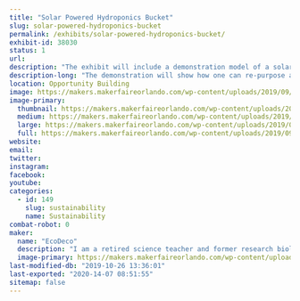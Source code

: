 ```yaml
---
title: "Solar Powered Hydroponics Bucket"
slug: solar-powered-hydroponics-bucket
permalink: /exhibits/solar-powered-hydroponics-bucket/
exhibit-id: 38030
status: 1
url: 
description: "The exhibit will include a demonstration model of a solar powered hydroponics bucket system for growth of vegetable and herb plants. "
description-long: "The demonstration will show how one can re-purpose a food grade quality five gallon bucket to a hydroponics growth system. The system can be used as a set and forget hydroponic system, but with the addition of solar power more nutrient demanding crops, such as tomatoes and peppers can be grown more successfully. The system will be set up using Hydroton clay pebbles as the growth medium. A solar powered fountain pump powers a drip system that pumps nutrient solution over the plant roots. This solar powered hydroponic growth system can be reused multiple times and provide a means to grow vegetables in a relatively easy, cost effective and water conserving manner."
location: Opportunity Building
image: https://makers.makerfaireorlando.com/wp-content/uploads/2019/09/Solar-Powered-Hydroponics-1-1024x576.jpg
image-primary:
  thumbnail: https://makers.makerfaireorlando.com/wp-content/uploads/2019/09/Solar-Powered-Hydroponics-1-150x150.jpg
  medium: https://makers.makerfaireorlando.com/wp-content/uploads/2019/09/Solar-Powered-Hydroponics-1-300x169.jpg
  large: https://makers.makerfaireorlando.com/wp-content/uploads/2019/09/Solar-Powered-Hydroponics-1-1024x576.jpg
  full: https://makers.makerfaireorlando.com/wp-content/uploads/2019/09/Solar-Powered-Hydroponics-1.jpg
website: 
email: 
twitter: 
instagram: 
facebook: 
youtube: 
categories:
  - id: 149
    slug: sustainability
    name: Sustainability
combat-robot: 0
maker:
  name: "EcoDeco"
  description: "I am a retired science teacher and former research biologist. In my retirement, I have explored a number of interests, gardening being one of them. In 2013, I became a master gardener for Seminole county. I have been involved in a variety of projects and one of my favorites is \"set and forget\" hydroponics. With this interest and my passion for promoting recycling, I have put a different spin on the method in an attempt to make it visually appealing and practical for anyone to grow their own food. "
  image-primary: https://makers.makerfaireorlando.com/wp-content/uploads/2019/08/DSC_1348-683x1024.jpg
last-modified-db: "2019-10-26 13:36:01"
last-exported: "2020-14-07 08:51:55"
sitemap: false
---
```

